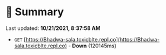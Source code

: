 # 📖 Summary
Last updated: **10/21/2021, 8:37:58 AM**

- `GET` [https://Bhadwa-sala.toxicblte.repl.co](https://Bhadwa-sala.toxicblte.repl.co) - **Down** (120145ms)
